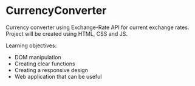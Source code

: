 # CurrencyConverter

Currency converter using Exchange-Rate API for current exchange rates. Project will be created using HTML, CSS and JS.

Learning objectives:
- DOM manipulation
- Creating clear functions
- Creating a responsive design
- Web application that can be useful
